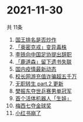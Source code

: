 # 2021-11-30
  共 11条

  <!-- BEGIN -->
  <!-- 最后更新时间:Tue Nov 30 2021 12:14:30 GMT+0000 (Coordinated Universal Time) -->
  1. [国王排名是否炒作](https://www.zhihu.com/search?q=国王排名)
1. [「奥密克戎」变异毒株](https://www.zhihu.com/search?q=奥密克戎)
1. [李铁向中国足协提出辞职](https://www.zhihu.com/search?q=李铁)
1. [「鹿道森」留下遗书失联](https://www.zhihu.com/search?q=鹿道森)
1. [国内疫情最新动态](https://www.zhihu.com/search?q=疫情)
1. [校长网游充值诈骗超五千万](https://www.zhihu.com/search?q=网游充值)
1. [无职转生 part.2 更新](https://www.zhihu.com/search?q=无职转生)
1. [樊振东夺世乒赛男单冠军](https://www.zhihu.com/search?q=樊振东)
1. [首个活体机器人「生娃」](https://www.zhihu.com/search?q=活体机器人)
1. [梅西七夺金球奖](https://www.zhihu.com/search?q=梅西)
1. [小红书崩了](https://www.zhihu.com/search?q=小红书崩了)
  <!-- END -->
  